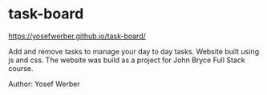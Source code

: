 # task-board
https://yosefwerber.github.io/task-board/

Add and remove tasks to manage your day to day tasks.
Website built using js and css.
The website was build as a project for John Bryce Full Stack course.

Author: Yosef Werber
